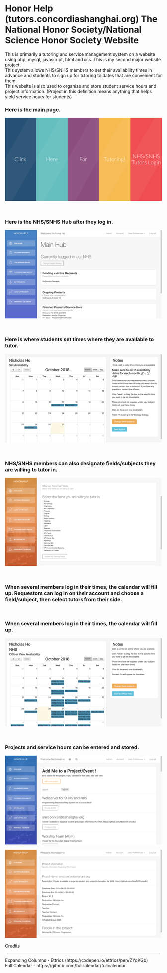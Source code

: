 # Honor Help (tutors.concordiashanghai.org) The National Honor Society/National Science Honor Society Website

<p>
This is primarily a tutoring and service management system on a website using php, mysql, javascript, html and css. This is my second major website project.
<br>
This system allows NHS/SNHS members to set their availability times in advance and students to sign up for tutoring to dates that are convenient for them. 
<br>
This website is also used to organize and store student service hours and project information. (Project in this definition means anything that helps yield service hours for students)
</p>

<h3>Here is the main page.</h3>

![alt text](https://github.com/NickDST/nhsdb/blob/master/github_pics/homepage.png)

<br/>
<h3>Here is the NHS/SNHS Hub after they log in.</h3>

![alt text](https://github.com/NickDST/nhsdb/blob/master/github_pics/hubpage.png)

<br/>
<h3>Here is where students set times where they are available to tutor.</h3>

![alt text](https://github.com/NickDST/nhsdb/blob/master/github_pics/availability.png)

<br/>
<h3>NHS/SNHS members can also designate fields/subjects they are willing to tutor in.</h3>

![alt text](https://github.com/NickDST/nhsdb/blob/master/github_pics/set_tutor_fields.png)

<br/>
<h3>When several members log in their times, the calendar will fill up. Requestors can log in on their account and choose a field/subject, then select tutors from their side. </h3>

<br/>
<h3>When several members log in their times, the calendar will fill up. </h3>

![alt text](https://github.com/NickDST/nhsdb/blob/master/github_pics/calendar.png)

<br/>
<h3>Projects and service hours can be entered and stored.</h3>

![alt text](https://github.com/NickDST/nhsdb/blob/master/github_pics/adding_self_to_project.png)

![alt text](https://github.com/NickDST/nhsdb/blob/master/github_pics/project_info.png)






Credits
<hr>
Expanding Columns - Ettrics (https://codepen.io/ettrics/pen/ZYqKGb) <br>
Full Calendar - https://github.com/fullcalendar/fullcalendar





